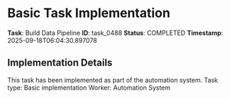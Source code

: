# Basic Task Implementation

**Task**: Build Data Pipeline
**ID**: task_0488
**Status**: COMPLETED
**Timestamp**: 2025-09-18T06:04:30.897078

## Implementation Details

This task has been implemented as part of the automation system.
Task type: Basic implementation
Worker: Automation System
